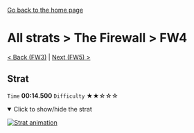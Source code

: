 [Go back to the home page](https://github.com/Doublevil/scbspeedrun)

# All strats > The Firewall > FW4

[< Back (FW3)](https://github.com/Doublevil/scbspeedrun/blob/main/levels/all_lvl/FW/FW3.md) | [Next (FW5) >](https://github.com/Doublevil/scbspeedrun/blob/main/levels/all_lvl/FW/FW5.md)

## Strat

`Time` **00:14.500** `Difficulty` ★★☆☆☆
<details open>
  <summary>Click to show/hide the strat</summary>

  [![Strat animation](https://github.com/Doublevil/scbspeedrun/blob/main/media/levels/FW/FW4_Strat.webp)](https://github.com/Doublevil/scbspeedrun/blob/main/media/levels/FW/FW4_Strat.mp4?raw=true)
</details>
